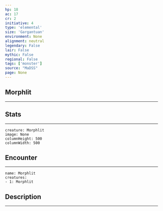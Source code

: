 ```yaml
---
hp: 18
ac: 17
cr: 2
initiative: 4
type: 'elemental'    
size: 'Gargantuan'
environment: None
alignment: neutral
legendary: False
lair: False
mythic: False
regional: False
tags: ['monster']
source: "MaDSS"
page: None
---
```


## Morphlit
---



## Stats
---

```statblock
creature: Morphlit
image: None
columnHeight: 500
columnWidth: 500
```

## Encounter
---

```encounter-table
name: Morphlit
creatures:
- 1: Morphlit
```

## Description
---




